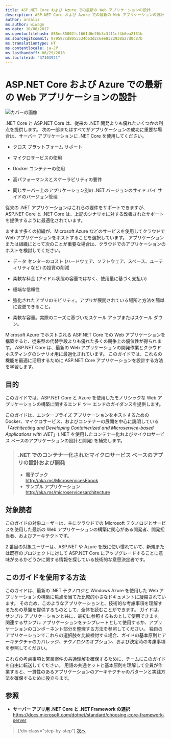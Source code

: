 ```yaml
---
title: ASP.NET Core および Azure での最新の Web アプリケーションの設計
description: ASP.NET Core および Azure での最新の Web アプリケーションの設計 | 概要
author: ardalis
ms.author: wiwagn
ms.date: 10/06/2017
ms.openlocfilehash: 085ec85002fc1661d6e20b3c3f11cf4b6ea2161b
ms.sourcegitcommit: 979597cd8055534b63d2c6ee8322938a27d0c87b
ms.translationtype: HT
ms.contentlocale: ja-JP
ms.lasthandoff: 06/29/2018
ms.locfileid: "37103921"
---
```

# <a name="architect-modern-web-applications-with-aspnet-core-and-azure"></a>ASP.NET Core および Azure での最新の Web アプリケーションの設計

![カバーの画像](./media/cover.jpg)


.NET Core と ASP.NET Core は、従来の .NET 開発よりも優れたいくつかの利点を提供します。 次の一部またはすべてがアプリケーションの成功に重要な場合は、サーバー アプリケーションに .NET Core を使用してください。

-   クロス プラットフォーム サポート

-   マイクロサービスの使用

-   Docker コンテナーの使用

-   高パフォーマンスとスケーラビリティの要件

-   同じサーバー上のアプリケーション別の .NET バージョンのサイド バイ サイドのバージョン管理

従来の .NET アプリケーションはこれらの要件をサポートできますが、ASP.NET Core と .NET Core は、上記のシナリオに対する改善されたサポートを提供するように最適化されています。

ますます多くの組織が、Microsoft Azure などのサービスを使用してクラウドで Web アプリケーションをホストすることを選択しています。 アプリケーションまたは組織にとって次のことが重要な場合は、クラウドでのアプリケーションのホストを検討してください。

-   データ センターのコスト (ハードウェア、ソフトウェア、スペース、ユーティリティなど) の投資の削減

-   柔軟な料金 (アイドル状態の容量ではなく、使用量に基づく支払い)

-   極端な信頼性

-   強化されたアプリのモビリティ。アプリが展開されている場所と方法を簡単に変更できること。

-   柔軟な容量。実際のニーズに基づいたスケール アップまたはスケール ダウン。

Microsoft Azure でホストされる ASP.NET Core での Web アプリケーションを構築すると、従来型の代替手段よりも優れた多くの競争上の優位性が得られます。 ASP.NET Core は、最新の Web アプリケーションの開発作業とクラウド ホスティングのシナリオ用に最適化されています。 このガイドでは、これらの機能を最適に活用するために ASP.NET Core アプリケーションを設計する方法を学習します。

## <a name="purpose"></a>目的

このガイドでは、ASP.NET Core と Azure を使用したモノリシックな Web アプリケーションの構築に関するエンド ツー エンドのガイダンスを提供します。

このガイドは、エンタープライズ アプリケーションをホストするための Docker、マイクロサービス、およびコンテナーの展開を中心に説明している「*Architecting and Developing Containerized and Microservice-based Applications with .NET*」(.NET を使用したコンテナー化およびマイクロサービス ベースのアプリケーションの設計と開発) を補完します。

> ### <a name="architecting-and-developing-containerized-microservice-based-apps-in-net"></a>.NET でのコンテナー化されたマイクロサービス ベースのアプリの設計および開発
> - **電子ブック**  
> <http://aka.ms/MicroservicesEbook>
> - **サンプル アプリケーション**  
> <http://aka.ms/microservicesarchitecture>

## <a name="who-should-use-this-guide"></a>対象読者

このガイドの対象ユーザーは、主にクラウドでの Microsoft テクノロジとサービスを使用した最新の Web アプリケーションの構築に関心がある開発者、開発担当者、およびアーキテクトです。

2 番目の対象ユーザーは、ASP.NET や Azure を既に使い慣れていて、新規または既存のプロジェクトに対して ASP.NET Core にアップグレードすることに意味があるかどうかに関する情報を探している技術的な意思決定者です。

## <a name="how-you-can-use-this-guide"></a>このガイドを使用する方法

このガイドは、最新の .NET テクノロジと Windows Azure を使用した Web アプリケーションの構築に焦点を当てた比較的小さなドキュメントに凝縮されています。 そのため、このようなアプリケーションと、技術的な考慮事項を理解するための基盤を提供するものとして、全体を読むことができます。 ガイドは、サンプル アプリケーションと共に、最初に参照するものとして使用できます。 関連するサンプル アプリケーションをテンプレートとして使用するか、アプリケーションのコンポーネント部分を整理する方法を参照してください。 独自のアプリケーションでこれらの選択肢を比較検討する場合、ガイドの基本原則とアーキテクチャのカバレッジ、テクノロジのオプション、および決定時の考慮事項を参照してください。

これらの考慮事項と営業案件の共通理解を確保するために、チームにこのガイドを自由に転送してください。 用語の共通セットと基本原則を理解して全員が作業すると、一貫性のあるアプリケーションのアーキテクチャのパターンと実践方法を確保するために役立ちます。

## <a name="references"></a>参照
- **サーバー アプリ用 .NET Core と .NET Framework の選択**  
<https://docs.microsoft.com/dotnet/standard/choosing-core-framework-server>

>[!div class="step-by-step"]
[次へ](modern-web-applications-characteristics.md)
